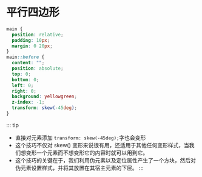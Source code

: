 # 平行四边形

```css
main {
  position: relative;
  padding: 10px;
  margin: 0 20px;
}
main::before {
  content: "";
  position: absolute;
  top: 0;
  bottom: 0;
  left: 0;
  right: 0;
  background: yellowgreen;
  z-index: -1;
  transform: skew(-45deg);
}
```

  <DemoBlock  demo='css-shape-parallelograms' />

::: tip

- 直接对元素添加 `transform: skew(-45deg);`字也会变形
- 这个技巧不仅对 skew() 变形来说很有用，还适用于其他任何变形样式，当我们想变形一个元素而不想变形它的内容时就可以用到它。
- 这个技巧的关键在于，我们利用伪元素以及定位属性产生了一个方块，然后对伪元素设置样式，并将其放置在其宿主元素的下层。
  :::
